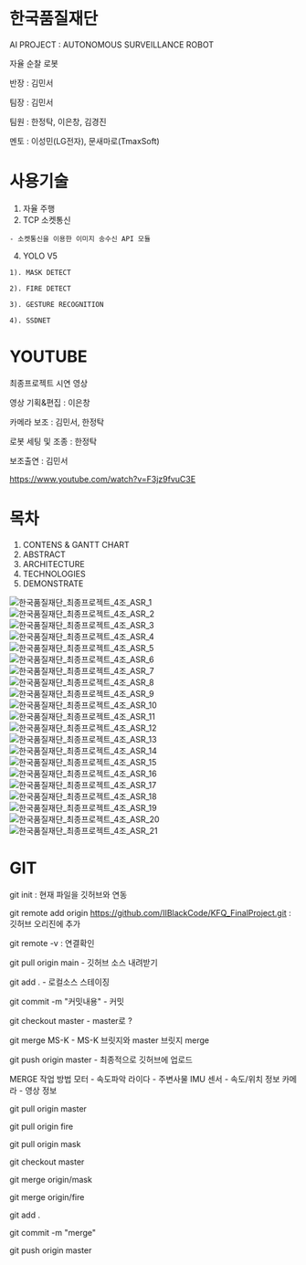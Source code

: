 # 한국품질재단 

AI PROJECT : AUTONOMOUS SURVEILLANCE ROBOT

자율 순찰 로봇

반장 : 김민서

팀장 : 김민서

팀원 : 한정탁, 이은창, 김경진

멘토 : 이성민(LG전자), 문새마로(TmaxSoft)

# 사용기술
  
  1. 자율 주행
  2. TCP 소켓통신

    - 소켓통신을 이용한 이미지 송수신 API 모듈

  4. YOLO V5
  
    1). MASK DETECT
    
    2). FIRE DETECT
    
    3). GESTURE RECOGNITION
    
    4). SSDNET
    


# YOUTUBE

  최종프로젝트 시연 영상
  
  영상 기획&편집 : 이은창
  
  카메라 보조 : 김민서, 한정탁
  
  로봇 세팅 및 조종 : 한정탁
  
  보조출연 : 김민서
  
  https://www.youtube.com/watch?v=F3jz9fvuC3E
  

# 목차
  
  1.    CONTENS & GANTT CHART
  2.    ABSTRACT
  3.    ARCHITECTURE
  4.    TECHNOLOGIES
  5.    DEMONSTRATE


![한국품질재단_최종프로젝트_4조_ASR_1](https://user-images.githubusercontent.com/46194003/147873923-d9dc00a5-df3a-4db1-8a0a-467c68b22b71.jpg)
![한국품질재단_최종프로젝트_4조_ASR_2](https://user-images.githubusercontent.com/46194003/147873925-b24fc242-889a-4d62-93c7-d7b9fd89f0c0.jpg)
![한국품질재단_최종프로젝트_4조_ASR_3](https://user-images.githubusercontent.com/46194003/147873926-2a587c62-4e4a-46db-b5c5-91a684ba5422.jpg)
![한국품질재단_최종프로젝트_4조_ASR_4](https://user-images.githubusercontent.com/46194003/147873930-7f6d0f6c-3357-450f-bcb8-b118497da3dd.jpg)
![한국품질재단_최종프로젝트_4조_ASR_5](https://user-images.githubusercontent.com/46194003/147873932-28ccc3fc-494c-49f7-b0fa-f90555523290.jpg)
![한국품질재단_최종프로젝트_4조_ASR_6](https://user-images.githubusercontent.com/46194003/147873933-212ae773-43ac-4940-816a-af26ee449e7b.jpg)
![한국품질재단_최종프로젝트_4조_ASR_7](https://user-images.githubusercontent.com/46194003/147873934-844628b4-61d0-4435-9810-75d292aea991.jpg)
![한국품질재단_최종프로젝트_4조_ASR_8](https://user-images.githubusercontent.com/46194003/147873935-6bd9e302-b53a-4e15-a85b-98ab0f43ccdf.jpg)
![한국품질재단_최종프로젝트_4조_ASR_9](https://user-images.githubusercontent.com/46194003/147873936-454673d0-86f7-43c8-a297-21fa32ef6994.jpg)
![한국품질재단_최종프로젝트_4조_ASR_10](https://user-images.githubusercontent.com/46194003/147873937-5b239a10-cca8-44a5-81bd-f55346860440.jpg)
![한국품질재단_최종프로젝트_4조_ASR_11](https://user-images.githubusercontent.com/46194003/147873938-5486d606-022f-498e-95c6-01ad9f1de0be.jpg)
![한국품질재단_최종프로젝트_4조_ASR_12](https://user-images.githubusercontent.com/46194003/147873939-89b63398-d70a-49b6-b54b-32eaada35bc3.jpg)
![한국품질재단_최종프로젝트_4조_ASR_13](https://user-images.githubusercontent.com/46194003/147873940-cd063e6c-9ee6-47af-b3f1-69ef8950917e.jpg)
![한국품질재단_최종프로젝트_4조_ASR_14](https://user-images.githubusercontent.com/46194003/147873941-64492195-5a09-4071-bfc5-ce6314a8b147.jpg)
![한국품질재단_최종프로젝트_4조_ASR_15](https://user-images.githubusercontent.com/46194003/147873942-c54551fc-ba4b-4a80-a5ab-485982d4037a.jpg)
![한국품질재단_최종프로젝트_4조_ASR_16](https://user-images.githubusercontent.com/46194003/147873943-5f6a74ee-e451-4e4d-8c14-320fd7ac5aaf.jpg)
![한국품질재단_최종프로젝트_4조_ASR_17](https://user-images.githubusercontent.com/46194003/147873944-f7002389-1481-494c-90e7-ed9f3fb3e497.jpg)
![한국품질재단_최종프로젝트_4조_ASR_18](https://user-images.githubusercontent.com/46194003/147873945-ae2d1072-95e1-4660-bea0-1c4ef967605b.jpg)
![한국품질재단_최종프로젝트_4조_ASR_19](https://user-images.githubusercontent.com/46194003/147873946-f8474a3f-0844-4859-a2aa-a4b568edf88e.jpg)
![한국품질재단_최종프로젝트_4조_ASR_20](https://user-images.githubusercontent.com/46194003/147873947-0341793f-5d59-43c6-8146-a38dca141286.jpg)
![한국품질재단_최종프로젝트_4조_ASR_21](https://user-images.githubusercontent.com/46194003/147873948-7e5a2b19-3f00-42bd-8a32-60ec193495f7.jpg)


# GIT

git init : 현재 파일을 깃허브와 연동

git remote add origin https://github.com/IIBlackCode/KFQ_FinalProject.git : 깃허브 오리진에 추가

git remote -v : 연결확인

git pull origin main - 깃허브 소스 내려받기

git add . - 로컬소스 스테이징

git commit -m "커밋내용" - 커밋

git checkout master - master로 ?

git merge MS-K - MS-K 브릿지와 master 브릿지 merge

git push origin master - 최종적으로 깃허브에 업로드

MERGE 작업 방법 모터 - 속도파악 라이다 - 주변사물 IMU 센서 - 속도/위치 정보 카메라 - 영상 정보

git pull origin master

git pull origin fire

git pull origin mask

git checkout master

git merge origin/mask

git merge origin/fire

git add .

git commit -m "merge"

git push origin master

